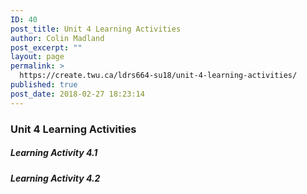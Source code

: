 ```yaml
---
ID: 40
post_title: Unit 4 Learning Activities
author: Colin Madland
post_excerpt: ""
layout: page
permalink: >
  https://create.twu.ca/ldrs664-su18/unit-4-learning-activities/
published: true
post_date: 2018-02-27 18:23:14
---
```

### Unit 4 Learning Activities

##### Learning Activity 4.1

##### Learning Activity 4.2